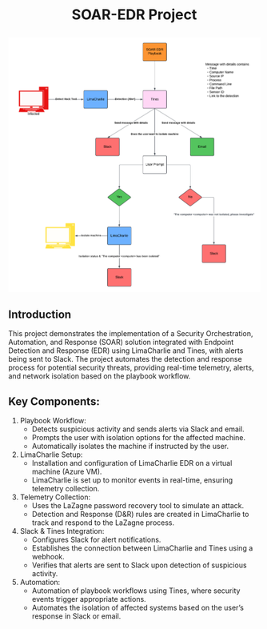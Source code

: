 # <p align="center"> SOAR-EDR Project

<p align="center"><img src="images/SOAR EDR Project.png"></p>

## Introduction
This project demonstrates the implementation of a Security Orchestration, Automation, and Response (SOAR) solution integrated with Endpoint Detection and Response (EDR) using LimaCharlie and Tines, with alerts being sent to Slack. The project automates the detection and response process for potential security threats, providing real-time telemetry, alerts, and network isolation based on the playbook workflow.

## Key Components:
1. Playbook Workflow:
    - Detects suspicious activity and sends alerts via Slack and email.
    - Prompts the user with isolation options for the affected machine.
    - Automatically isolates the machine if instructed by the user.
2. LimaCharlie Setup:
    - Installation and configuration of LimaCharlie EDR on a virtual machine (Azure VM).
    - LimaCharlie is set up to monitor events in real-time, ensuring telemetry collection.
3. Telemetry Collection:
    - Uses the LaZagne password recovery tool to simulate an attack.
    - Detection and Response (D&R) rules are created in LimaCharlie to track and respond to the LaZagne process.
4. Slack & Tines Integration:
    - Configures Slack for alert notifications.
    - Establishes the connection between LimaCharlie and Tines using a webhook.
    - Verifies that alerts are sent to Slack upon detection of suspicious activity.
5. Automation:
    - Automation of playbook workflows using Tines, where security events trigger appropriate actions.
    - Automates the isolation of affected systems based on the user’s response in Slack or email.
